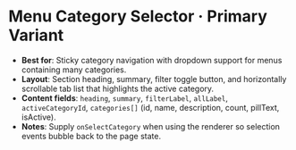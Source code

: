 # Menu Category Selector · Primary Variant

- **Best for**: Sticky category navigation with dropdown support for menus containing many categories.
- **Layout**: Section heading, summary, filter toggle button, and horizontally scrollable tab list that highlights the active category.
- **Content fields**: `heading`, `summary`, `filterLabel`, `allLabel`, `activeCategoryId`, `categories[]` (id, name, description, count, pillText, isActive).
- **Notes**: Supply `onSelectCategory` when using the renderer so selection events bubble back to the page state.
